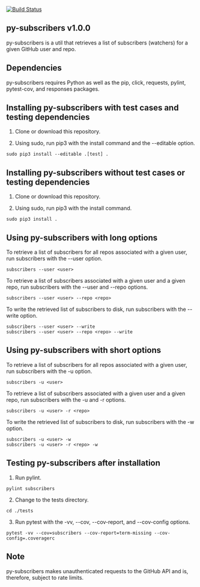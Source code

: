 [![Build Status](https://travis-ci.com/critical-path/py-subscribers.svg?branch=master)](https://travis-ci.com/critical-path/py-subscribers)

## py-subscribers v1.0.0

py-subscribers is a util that retrieves a list of subscribers (watchers) for a given GitHub user and repo.


## Dependencies

py-subscribers requires Python as well as the pip, click, requests, pylint, pytest-cov, and responses packages.


## Installing py-subscribers with test cases and testing dependencies

1. Clone or download this repository.

2. Using sudo, run pip3 with the install command and the --editable option.

```
sudo pip3 install --editable .[test] .
```


## Installing py-subscribers without test cases or testing dependencies

1. Clone or download this repository.

2. Using sudo, run pip3 with the install command.

```
sudo pip3 install .
```


## Using py-subscribers with long options

To retrieve a list of subscribers for all repos associated with a given user, run subscribers with the --user option.

```
subscribers --user <user>
```

To retrieve a list of subscribers associated with a given user and a given repo, run subscribers with the --user and --repo options.

```
subscribers --user <user> --repo <repo>
```

To write the retrieved list of subscribers to disk, run subscribers with the --write option.

```
subscribers --user <user> --write
subscribers --user <user> --repo <repo> --write
```


## Using py-subscribers with short options

To retrieve a list of subscribers for all repos associated with a given user, run subscribers with the -u option.

```
subscribers -u <user>
```

To retrieve a list of subscribers associated with a given user and a given repo, run subscribers with the -u and -r options.

```
subscribers -u <user> -r <repo>
```

To write the retrieved list of subscribers to disk, run subscribers with the -w option.

```
subscribers -u <user> -w
subscribers -u <user> -r <repo> -w
```


## Testing py-subscribers after installation

1. Run pylint.

```
pylint subscribers
```

2. Change to the tests directory.

```
cd ./tests
```

3. Run pytest with the -vv, --cov, --cov-report, and --cov-config options.

```
pytest -vv --cov=subscribers --cov-report=term-missing --cov-config=.coveragerc
```


## Note

py-subscribers makes unauthenticated requests to the GitHub API and is, therefore, subject to rate limits.
